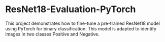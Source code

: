 # ResNet18-Evaluation-PyTorch
This project demonstrates how to fine-tune a pre-trained ResNet18 model using PyTorch for binary classification. This model is adapted to identify images in two classes Positive and Negative. 

